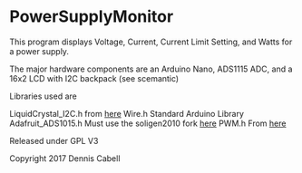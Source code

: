 # PowerSupplyMonitor

This program displays Voltage, Current, Current Limit Setting, and Watts for a power supply.

The major hardware components are an Arduino Nano, ADS1115 ADC, and a 16x2 LCD with I2C backpack (see scemantic)

Libraries used are 

 LiquidCrystal_I2C.h    from [here](https://bitbucket.org/fmalpartida/new-liquidcrystal/wiki/Home)
 Wire.h                 Standard Arduino Library
 Adafruit_ADS1015.h     Must use the soligen2010 fork [here](https://github.com/soligen2010/Adafruit_ADS1X15)
 PWM.h                  From [here](https://code.google.com/archive/p/arduino-pwm-frequency-library/downloads)


Released under GPL V3

Copyright 2017 Dennis Cabell
